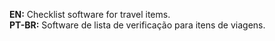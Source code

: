 **EN:** Checklist software for travel items. <br/>
**PT-BR:** Software de lista de verificação para itens de viagens.
